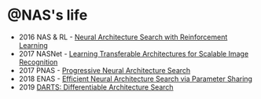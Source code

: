 
@NAS's life
===============

- 2016 NAS & RL - [Neural Architecture Search with Reinforcement Learning](https://arxiv.org/abs/1611.01578)
- 2017 NASNet - [Learning Transferable Architectures for Scalable Image Recognition](https://arxiv.org/abs/1707.07012)
- 2017 PNAS - [Progressive Neural Architecture Search](https://arxiv.org/abs/1712.00559)
- 2018 ENAS - [Efficient Neural Architecture Search via Parameter Sharing](https://arxiv.org/abs/1802.03268)
- 2019 [DARTS: Differentiable Architecture Search](https://arxiv.org/pdf/1806.09055.pdf)
